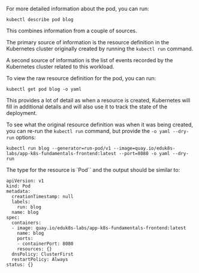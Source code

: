 For more detailed information about the pod, you can run:

```execute
kubectl describe pod blog
```

This combines information from a couple of sources.

The primary source of information is the resource definition in the Kubernetes cluster originally created by running the `kubectl run` command.

A second source of information is the list of events recorded by the Kubernetes cluster related to this workload.

To view the raw resource definition for the pod, you can run:

```execute
kubectl get pod blog -o yaml
```

This provides a lot of detail as when a resource is created, Kubernetes will fill in additional details and will also use it to track the state of the deployment.

To see what the original resource definition was when it was being created, you can re-run the `kubectl run` command, but provide the ``-o yaml --dry-run`` options:

```execute
kubectl run blog --generator=run-pod/v1 --image=quay.io/eduk8s-labs/app-k8s-fundamentals-frontend:latest --port=8080 -o yaml --dry-run
```

The type for the resource is `Pod`` and the output should be similar to:

```
apiVersion: v1
kind: Pod
metadata:
  creationTimestamp: null
  labels:
    run: blog
  name: blog
spec:
  containers:
  - image: quay.io/eduk8s-labs/app-k8s-fundamentals-frontend:latest
    name: blog
    ports:
    - containerPort: 8080
    resources: {}
  dnsPolicy: ClusterFirst
  restartPolicy: Always
status: {}
```

